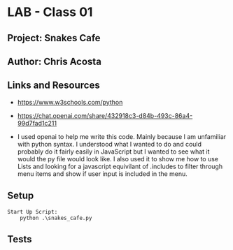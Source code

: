 # LAB - Class 01

## Project: Snakes Cafe

## Author: Chris Acosta

## Links and Resources

* https://www.w3schools.com/python

* https://chat.openai.com/share/432918c3-d84b-493c-86a4-99d7fad1c211

* I used openai to help me write this code. Mainly because I am unfamiliar with python syntax. I understood what I wanted to do and could probably do it fairly easily in JavaScript but I wanted to see what it would the py file would look like. I also used it to show me how to use Lists and looking for a javascript equivilant of .includes to filter through menu items and show if user input is included in the menu.


## Setup
    Start Up Script:
        python .\snakes_cafe.py

## Tests
